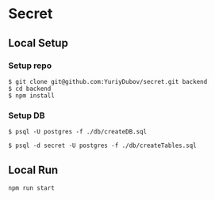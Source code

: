 
# Secret  

## Local Setup
### Setup repo
```
$ git clone git@github.com:YuriyDubov/secret.git backend
$ cd backend
$ npm install
```

### Setup DB
```
$ psql -U postgres -f ./db/createDB.sql
```

```
$ psql -d secret -U postgres -f ./db/createTables.sql
```

## Local Run
```
npm run start
```


